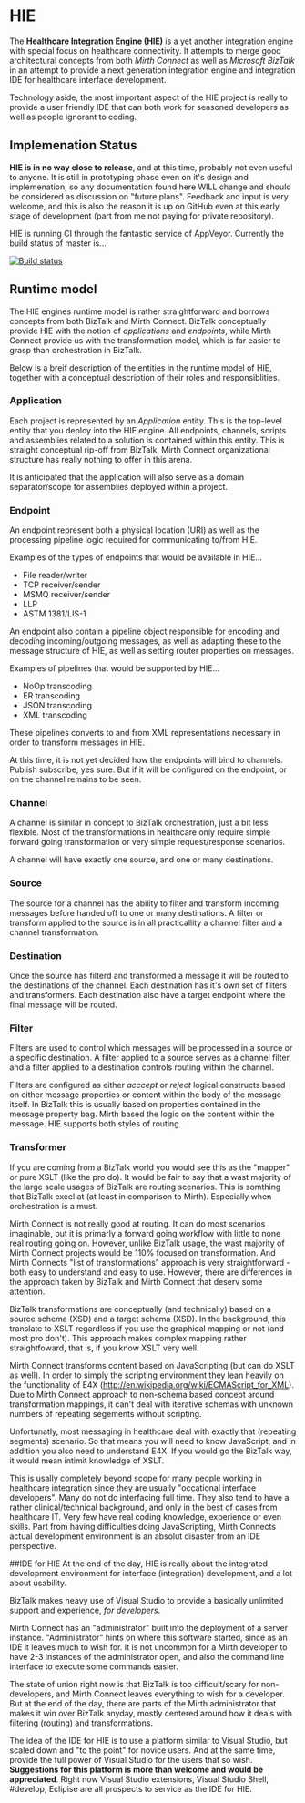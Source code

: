 HIE
=======

The **Healthcare Integration Engine (HIE)** is a yet another integration engine with special focus on healthcare connectivity. It attempts to merge good architectural concepts from both *Mirth Connect* as well as *Microsoft BizTalk* in an attempt to provide a next generation integration engine and integration IDE for healthcare interface development.

Technology aside, the most important aspect of the HIE project is really to provide a user friendly IDE that can both work for seasoned developers as well as people ignorant to coding.

## Implemenation Status
**HIE is in no way close to release**, and at this time, probably not even useful to anyone. It is still in prototyping phase even on it's design and implemenation, so any documentation found here WILL change and should be considered as discussion on "future plans". Feedback and input is very welcome, and this is also the reason it is up on GitHub even at this early stage of development (part from me not paying for private repository).

HIE is running CI through the fantastic service of AppVeyor. Currently the build status of master is...

[![Build status](https://ci.appveyor.com/api/projects/status/8qby6xf9f4v81sku/branch/master)](https://ci.appveyor.com/project/NiclasOlofsson/hie/branch/master)


## Runtime model
The HIE engines runtime model is rather straightforward and borrows concepts from both BizTalk and Mirth Connect. BizTalk conceptually provide HIE with the notion of *applications* and *endpoints*, while Mirth Connect provide us with the transformation model, which is far easier to grasp than orchestration in BizTalk. 

Below is a breif description of the entities in the runtime model of HIE, together with a conceptual description of their roles and responsiblities.

### Application
Each project is represented by an *Application* entity. This is the top-level entity that you deploy into the HIE engine. All endpoints, channels, scripts and assemblies related to a solution is contained within this entity. This is straight conceptual rip-off from BizTalk. Mirth Connect organizational structure has really nothing to offer in this arena.

It is anticipated that the application will also serve as a domain separator/scope for assemblies deployed within a project.

### Endpoint
An endpoint represent both a physical location (URI) as well as the processing pipeline logic required for communicating to/from HIE.

Examples of the types of endpoints that would be available in HIE...

- File reader/writer
- TCP receiver/sender
- MSMQ receiver/sender
- LLP
- ASTM 1381/LIS-1

An endpoint also contain a pipeline object responsible for encoding and decoding incoming/outgoing messages, as well as adapting these to the message structure of HIE, as well as setting router properties on messages.

Examples of pipelines that would be supported by HIE...

- NoOp transcoding
- ER transcoding
- JSON transcoding
- XML transcoding

These pipelines converts to and from XML representations necessary in order to transform messages in HIE.

At this time, it is not yet decided how the endpoints will bind to channels. Publish subscribe, yes sure. But if it will be configured on the endpoint, or on the channel remains to be seen.

### Channel
A channel is similar in concept to BizTalk orchestration, just a bit less flexible. Most of the transformations in healthcare only require simple forward going transformation or very simple request/response scenarios.

A channel will have exactly one source, and one or many destinations.

### Source
The source for a channel has the ability to filter and transform incoming messages before handed off to one or many destinations. A filter or transform applied to the source is in all practicallity a channel filter and a channel transformation.

### Destination
Once the source has filterd and transformed a message it will be routed to the destinations of the channel. Each destination has it's own set of filters and transformers. Each destination also have a target endpoint where the final message will be routed.

### Filter
Filters are used to control which messages will be processed in a source or a specific destination. A filter applied to a source serves as a channel filter, and a filter applied to a destination controls routing within the channel.

Filters are configured as either *acccept* or *reject* logical constructs based on either message properties or content within the body of the message itself. In BizTalk this is usually based on properties contained in the message property bag. Mirth based the logic on the content within the message. HIE supports both styles of routing.

### Transformer
If you are coming from a BizTalk world you would see this as the "mapper" or pure XSLT (like the pro do). It would be fair to say that a wast majority of the large scale usages of BizTalk are routing scenarios. This is somthing that BizTalk excel at (at least in comparison to Mirth). Especially when orchestration is a must. 

Mirth Connect is not really good at routing. It can do most scenarios imaginable, but it is primarly a forward going workflow with little to none real routing going on. However, unlike BizTalk usage, the wast majority of Mirth Connect projects would be 110% focused on transformation. And Mirth Connects "list of transformations" approach is very straightforward - both  easy to understand and easy to use. However, there are differences in the approach taken by BizTalk and Mirth Connect that deserv some attention.

BizTalk transformations are conceptually (and technically) based on a source schema (XSD) and a target schema (XSD). In the background, this translate to XSLT regardless if you use the graphical mapping or not (and most pro don't). This approach makes complex mapping rather straightfoward, that is, if you know XSLT very well.

Mirth Connect transforms content based on JavaScripting (but can do XSLT as well). In order to simply the scripting environment they lean heavily on the functionality of E4X (http://en.wikipedia.org/wiki/ECMAScript_for_XML). Due to Mirth Connect approach to non-schema based concept around transformation mappings, it can't deal with iterative schemas with unknown numbers of repeating segements without scripting. 

Unfortunatly, most messaging in healthcare deal with exactly that (repeating segments) scenario. So that means you will need to know JavaScript, and in addition you also need to understand E4X. If you would go the BizTalk way, it would mean intimit knowledge of XSLT.

This is usally completely beyond scope for many people working in healthcare integration since they are usually "occational interface developers". Many do not do interfacing full time. They also tend to have a rather clinical/technical background, and only in the best of cases from healthcare IT. Very few have real coding knowledge, experience or even skills. Part from having difficulties doing JavaScripting, Mirth Connects actual development environment is an absolut disaster from an IDE perspective.

##IDE for HIE
At the end of the day, HIE is really about the integrated development environment for interface (integration) development, and a lot about usability.

BizTalk makes heavy use of Visual Studio to provide a basically unlimited support and experience, *for developers*.

Mirth Connect has an "administrator" built into the deployment of a server instance. "Administrator" hints on where this software started, since as an IDE it leaves much to wish for. It is not uncommon for a Mirth developer to have 2-3 instances of the administrator open, and also the command line interface to execute some commands easier.

The state of union right now is that BizTalk is too difficult/scary for non-developers, and Mirth Connect leaves everything to wish for a developer. But at the end of the day, there are parts of the Mirth administrator that makes it win over BizTalk anyday, mostly centered around how it deals with filtering (routing) and transformations.

The idea of the IDE for HIE is to use a platform similar to Visual Studio, but scaled down and "to the point" for novice users. And at the same time, provide the full power of Visual Studio for the users that so wish. **Suggestions for this platform is more than welcome and would be appreciated**. Right now Visual Studio extensions, Visual Studio Shell, #develop, Eclipise are all prospects to service as the IDE for HIE.

